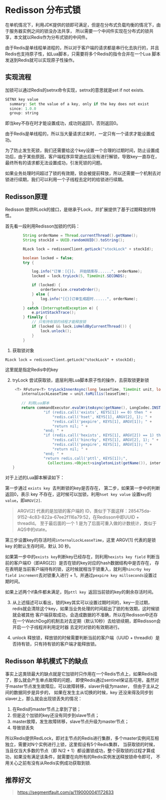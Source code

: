 # Redisson 分布式锁

在单机情况下，利用JDK提供的锁即可满足，但是在分布式负载均衡的情况下，由于服务器实例之间的锁没办法共享，
所以需要一个中间件实现在分布式的锁共享，本文就以Redis作为分布式锁的中间件。

由于Redis是单线程单进程的，所以对于客户端的请求都是串行化去执行的，并且Redis也支持原子性，如Lua脚本，只需要将多个Redis的指令合并在一个Lua
脚本发送到Redis就可以实现原子性操作。

## 实现流程
加锁可以通过Redis的setnx命令实现，setnx的意思就是set if not exists.
```java
SETNX key value
  summary: Set the value of a key, only if the key does not exist
  since: 1.0.0
  group: string
```
即当key不存在时才能设置成功，成功则返回1，否则返回0。

由于Redis是单线程的，所以当大量请求过来时，一定只有一个请求才能设置成功。

为了防止发生死锁，我们还需要给这个key设置一个合理的过期时间，防止设置成功后，由于某些原因，客户端程序异常退出后没有进行解锁，导致key一直存在，
最终所有的请求都无法设置成功，引发死锁的问题。

如果业务处理时间超过了锁的有效期，锁会被提前释放，所以还需要一个机制去对锁进行续期，我们可以利用一个子线程去定时的给锁进行续期。

## 


## Redisson原理

Redisson 提供RLock的接口，是继承于Lock，并扩展提供了基于过期释放的特性。

首先看一段利用Redisson加锁的代码：
```java
        String orderName = Thread.currentThread().getName();
        String stockId = UUID.randomUUID().toString();

        RLock lock = redissonClient.getLock("stockLock" + stockId);

        boolean locked = false;
        try {

            log.info("订单：[{}]， 开始锁库存......", orderName);
            locked = lock.tryLock(5, TimeUnit.SECONDS);

            if (locked) {
                orderService.createOrder();
            } else {
                log.info("[{}]订单生成超时......", orderName);
            }
        } catch (InterruptedException e) {
            e.printStackTrace();
        } finally {
            // 只有持有锁的线程才能释放锁
            if (locked && lock.isHeldByCurrentThread()) {
                lock.unlock();
            }
        }
```

1. 获取锁对象

`RLock lock = redissonClient.getLock("stockLock" + stockId);`
   
这里就是指定Redis中的key

2. tryLock 尝试获取锁，底层利用Lua脚本原子性的操作，去获取锁更新锁
    ```java
     <T> RFuture<T> tryLockInnerAsync(long leaseTime, TimeUnit unit, long threadId, RedisStrictCommand<T> command) {
        internalLockLeaseTime = unit.toMillis(leaseTime);
        
        // 利用Lua脚本
        return commandExecutor.evalWriteAsync(getName(), LongCodec.INSTANCE, command,
                  "if (redis.call('exists', KEYS[1]) == 0) then " +
                      "redis.call('hset', KEYS[1], ARGV[2], 1); " +
                      "redis.call('pexpire', KEYS[1], ARGV[1]); " +
                      "return nil; " +
                  "end; " +
                  "if (redis.call('hexists', KEYS[1], ARGV[2]) == 1) then " +
                      "redis.call('hincrby', KEYS[1], ARGV[2], 1); " +
                      "redis.call('pexpire', KEYS[1], ARGV[1]); " +
                      "return nil; " +
                  "end; " +
                  "return redis.call('pttl', KEYS[1]);",
                    Collections.<Object>singletonList(getName()), internalLockLeaseTime, getLockName(threadId));
    }
    ```
   
对于上述的Lua脚本解读如下：

第一步通过 `exists key `去判断锁的key是否存在，
第二步，如果第一步中的判断返回0，表示 key 不存在，这时候可以加锁，利用`hset key value` 设置`key`的`value`，即`ARGV[2]`.
> ARGV[2] 代表的是加锁的客户端的 ID，类似于下面这样：285475da-9152-4c83-822a-67ee2f116a79:52，在Redisson中即UUID + threadId。
> 至于最后面的一个 1 是为了后面可重入做的计数统计，类似于AQS中的state。

第三步设置key的存活时间`internalLockLeaseTime`，这里 ARGV[1] 代表的是锁 key 的默认生存时间，默认 30 秒。

如果第一步中的`exists key`判断key已经存在，则利用`hexists key field` 判断当前的客户端ID（即ARG[2]）是否在锁的key对应的hash数据结构中是否存在，
存在表明是当前客户端持有的锁，这时候就相当于锁重入，就利用`hincrby key field increment`去对锁重入进行 + 1，并通过`pexpire key millseconds`设置过期时间。

如果上述两个if条件都未满足，则`pttl key `返回当前锁的key的剩余存活时间。

3. 从上述描述可以看出，锁的key其实可以设置过期时间的，key一旦过期，redis就会清除这个key，如果当业务处理的时间超出了锁的有效期，这时候锁就会被其他
   客户端获取成功，会造成数据的不准确，所以在Redisson中还存在一个WatchDog的机制去对去定期（默认10秒）去给锁续期，即Redisson会开启一个子线程并利用定时器
   去定时对锁的有效期进行。

4. unlock 释放锁，释放锁的时候需要判断当前的客户端（UUID + threadId）是否持有锁，只有持有锁的客户端才能释放锁。


## Redisson 单机模式下的缺点
事实上这类琐最大的缺点就是它加锁时只作用在一个Redis节点上，如果Redis挂了，那么就会产生单点故障的问题，
即使Redis通过sentinel保证高可用，虽然对于master节点发生故障后，可以故障转移，slaver升级为master，
但由于主从之间的数据同步是异步的， 如果在发生主从切换的时候，key 还没来得及同步到slaver上，那么就会出现锁丢失的情况：

   1. 在Redis的master节点上拿到了锁；
   2. 但是这个加锁的key还没有同步到slave节点；
   3. master故障，发生故障转移，slave节点升级为master节点；
   4. 导致锁丢失


所以Redis提供RedLock，即对主节点的Redis进行集群，多个master实例间互相独立，需要对N个实例进行上锁，这里假设有5个Redis集群，
当获取锁的时候，当且仅当大多数的节点（即 N/2 + 1）都设置锁成功，整个获取锁的过程才算成功，如果没有满足该条件，就需要在向所有的Redis实例发送释放锁命令即可，
不用关心之前有没有从Redis实例成功获取到锁.

## 推荐好文
> https://segmentfault.com/a/1190000041172633
